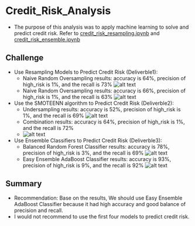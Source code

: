 # Credit_Risk_Analysis
- The purpose of this analysis was to apply machine learning to solve and predict credit risk. Refer to [credit_risk_resampling.ipynb](../main/credit_risk_resampling.ipynb) and [credit_risk_ensemble.ipynb](../main/credit_risk_ensemble.ipynb)

## Challenge
- Use Resampling Models to Predict Credit Risk (Deliverble1): 
  - Naive Random Oversampling results: accuracy is 64%, precision of high_risk is 1%,  and the recall is 73%
    ![alt text](../main/RandomOversampling_Deliverble1.png) 
  - Naive Random Oversampling results: accuracy is 66%, precision of high_risk is 1%,  and the recall is 63%
    ![alt text](../main/SMOTEOversampling_Deliverble1.png) 
- Use the SMOTEENN algorithm to Predict Credit Risk (Deliverble2):
  - Undersampling results: accuracy is 52%, precision of high_risk is 1%,  and the recall is 69%
    ![alt text](../main/Undersampling_Deliverble2.png) 
  - Combination results: accuracy is 64%, precision of high_risk is 1%,  and the recall is 72%
  - ![alt text](../main/Combination_Deliverble2.png) 
- Use Ensemble Classifiers to Predict Credit Risk (Deliverble3):
   - Balanced Random Forest Classifier results: accuracy is 78%, precision of high_risk is 3%,  and the recall is 69%
    ![alt text](../main/BalancedRandomForest_Deliverble3.png) 
   - Easy Ensemble AdaBoost Classifier results: accuracy is 93%, precision of high_risk is 9%,  and the recall is 92%
    ![alt text](../main/EasyEnsembleAdaBoost_Deliverble3.png) 

## Summary
- Recommendation: Base on the results, We should use Easy Ensemble AdaBoost Classifier because it had high accuracy and good balance of precision and recall.
- I would not recommend to use the first four models to predict credit risk.
